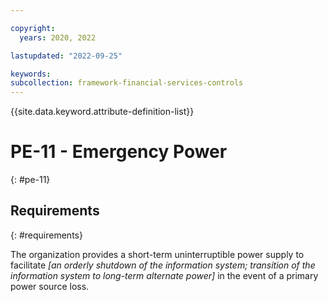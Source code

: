 ```yaml
---

copyright:
  years: 2020, 2022

lastupdated: "2022-09-25"

keywords: 
subcollection: framework-financial-services-controls
---
```


{{site.data.keyword.attribute-definition-list}}

         
# PE-11 - Emergency Power
{: #pe-11}

## Requirements
{: #requirements}

The organization provides a short-term uninterruptible power supply to facilitate _[an orderly shutdown of the information system; transition of the information system to long-term alternate power]_ in the event of a primary power source loss.



